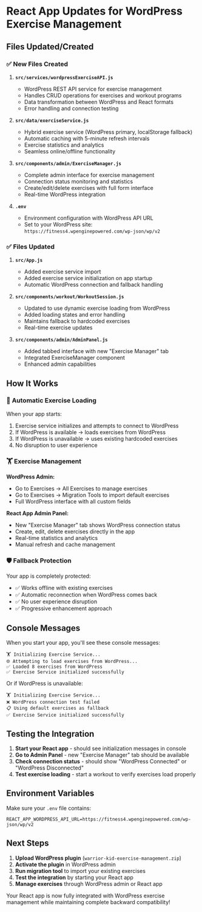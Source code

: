 # React App Updates for WordPress Exercise Management

## Files Updated/Created

### ✅ **New Files Created**

1. **`src/services/wordpressExerciseAPI.js`**
   - WordPress REST API service for exercise management
   - Handles CRUD operations for exercises and workout programs
   - Data transformation between WordPress and React formats
   - Error handling and connection testing

2. **`src/data/exerciseService.js`**
   - Hybrid exercise service (WordPress primary, localStorage fallback)
   - Automatic caching with 5-minute refresh intervals
   - Exercise statistics and analytics
   - Seamless online/offline functionality

3. **`src/components/admin/ExerciseManager.js`**
   - Complete admin interface for exercise management
   - Connection status monitoring and statistics
   - Create/edit/delete exercises with full form interface
   - Real-time WordPress integration

4. **`.env`**
   - Environment configuration with WordPress API URL
   - Set to your WordPress site: `https://fitness4.wpenginepowered.com/wp-json/wp/v2`

### ✅ **Files Updated**

1. **`src/App.js`**
   - Added exercise service import
   - Added exercise service initialization on app startup
   - Automatic WordPress connection and fallback handling

2. **`src/components/workout/WorkoutSession.js`**
   - Updated to use dynamic exercise loading from WordPress
   - Added loading states and error handling
   - Maintains fallback to hardcoded exercises
   - Real-time exercise updates

3. **`src/components/admin/AdminPanel.js`**
   - Added tabbed interface with new "Exercise Manager" tab
   - Integrated ExerciseManager component
   - Enhanced admin capabilities

## How It Works

### 🔄 **Automatic Exercise Loading**

When your app starts:
1. Exercise service initializes and attempts to connect to WordPress
2. If WordPress is available → loads exercises from WordPress
3. If WordPress is unavailable → uses existing hardcoded exercises
4. No disruption to user experience

### 🏋️ **Exercise Management**

**WordPress Admin:**
- Go to Exercises → All Exercises to manage exercises
- Go to Exercises → Migration Tools to import default exercises
- Full WordPress interface with all custom fields

**React App Admin Panel:**
- New "Exercise Manager" tab shows WordPress connection status
- Create, edit, delete exercises directly in the app
- Real-time statistics and analytics
- Manual refresh and cache management

### 🛡️ **Fallback Protection**

Your app is completely protected:
- ✅ Works offline with existing exercises
- ✅ Automatic reconnection when WordPress comes back
- ✅ No user experience disruption
- ✅ Progressive enhancement approach

## Console Messages

When you start your app, you'll see these console messages:

```
🏋️ Initializing Exercise Service...
🌐 Attempting to load exercises from WordPress...
✅ Loaded 8 exercises from WordPress
✅ Exercise Service initialized successfully
```

Or if WordPress is unavailable:
```
🏋️ Initializing Exercise Service...
❌ WordPress connection test failed
📋 Using default exercises as fallback
✅ Exercise Service initialized successfully
```

## Testing the Integration

1. **Start your React app** - should see initialization messages in console
2. **Go to Admin Panel** - new "Exercise Manager" tab should be available
3. **Check connection status** - should show "WordPress Connected" or "WordPress Disconnected"
4. **Test exercise loading** - start a workout to verify exercises load properly

## Environment Variables

Make sure your `.env` file contains:
```env
REACT_APP_WORDPRESS_API_URL=https://fitness4.wpenginepowered.com/wp-json/wp/v2
```

## Next Steps

1. **Upload WordPress plugin** (`warrior-kid-exercise-management.zip`)
2. **Activate the plugin** in WordPress admin
3. **Run migration tool** to import your existing exercises
4. **Test the integration** by starting your React app
5. **Manage exercises** through WordPress admin or React app

Your React app is now fully integrated with WordPress exercise management while maintaining complete backward compatibility!
